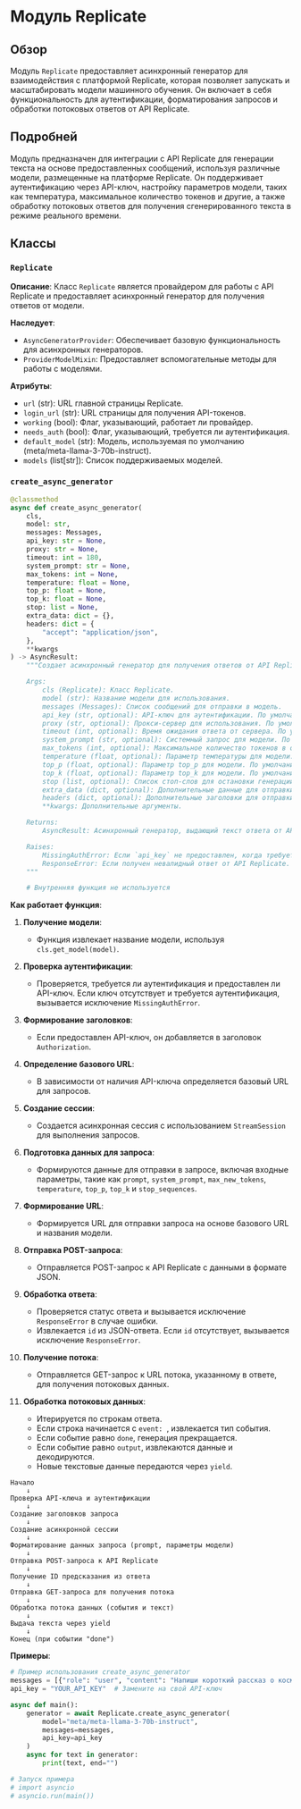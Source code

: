 # Модуль Replicate
## Обзор

Модуль `Replicate` предоставляет асинхронный генератор для взаимодействия с платформой Replicate, которая позволяет запускать и масштабировать модели машинного обучения. Он включает в себя функциональность для аутентификации, форматирования запросов и обработки потоковых ответов от API Replicate.

## Подробней

Модуль предназначен для интеграции с API Replicate для генерации текста на основе предоставленных сообщений, используя различные модели, размещенные на платформе Replicate. Он поддерживает аутентификацию через API-ключ, настройку параметров модели, таких как температура, максимальное количество токенов и другие, а также обработку потоковых ответов для получения сгенерированного текста в режиме реального времени.

## Классы

### `Replicate`

**Описание**: Класс `Replicate` является провайдером для работы с API Replicate и предоставляет асинхронный генератор для получения ответов от модели.

**Наследует**:
- `AsyncGeneratorProvider`: Обеспечивает базовую функциональность для асинхронных генераторов.
- `ProviderModelMixin`: Предоставляет вспомогательные методы для работы с моделями.

**Атрибуты**:
- `url` (str): URL главной страницы Replicate.
- `login_url` (str): URL страницы для получения API-токенов.
- `working` (bool): Флаг, указывающий, работает ли провайдер.
- `needs_auth` (bool): Флаг, указывающий, требуется ли аутентификация.
- `default_model` (str): Модель, используемая по умолчанию (meta/meta-llama-3-70b-instruct).
- `models` (list[str]): Список поддерживаемых моделей.

### `create_async_generator`

```python
@classmethod
async def create_async_generator(
    cls,
    model: str,
    messages: Messages,
    api_key: str = None,
    proxy: str = None,
    timeout: int = 180,
    system_prompt: str = None,
    max_tokens: int = None,
    temperature: float = None,
    top_p: float = None,
    top_k: float = None,
    stop: list = None,
    extra_data: dict = {},
    headers: dict = {
        "accept": "application/json",
    },
    **kwargs
) -> AsyncResult:
    """Создает асинхронный генератор для получения ответов от API Replicate.

    Args:
        cls (Replicate): Класс Replicate.
        model (str): Название модели для использования.
        messages (Messages): Список сообщений для отправки в модель.
        api_key (str, optional): API-ключ для аутентификации. По умолчанию `None`.
        proxy (str, optional): Прокси-сервер для использования. По умолчанию `None`.
        timeout (int, optional): Время ожидания ответа от сервера. По умолчанию `180`.
        system_prompt (str, optional): Системный запрос для модели. По умолчанию `None`.
        max_tokens (int, optional): Максимальное количество токенов в ответе. По умолчанию `None`.
        temperature (float, optional): Параметр температуры для модели. По умолчанию `None`.
        top_p (float, optional): Параметр top_p для модели. По умолчанию `None`.
        top_k (float, optional): Параметр top_k для модели. По умолчанию `None`.
        stop (list, optional): Список стоп-слов для остановки генерации. По умолчанию `None`.
        extra_data (dict, optional): Дополнительные данные для отправки в запросе. По умолчанию `{}`.
        headers (dict, optional): Дополнительные заголовки для отправки в запросе. По умолчанию `{"accept": "application/json"}`.
        **kwargs: Дополнительные аргументы.

    Returns:
        AsyncResult: Асинхронный генератор, выдающий текст ответа от API Replicate.

    Raises:
        MissingAuthError: Если `api_key` не предоставлен, когда требуется аутентификация.
        ResponseError: Если получен невалидный ответ от API Replicate.
    """

    # Внутренняя функция не используется
```

**Как работает функция**:

1. **Получение модели**:
   - Функция извлекает название модели, используя `cls.get_model(model)`.

2. **Проверка аутентификации**:
   - Проверяется, требуется ли аутентификация и предоставлен ли API-ключ. Если ключ отсутствует и требуется аутентификация, вызывается исключение `MissingAuthError`.

3. **Формирование заголовков**:
   - Если предоставлен API-ключ, он добавляется в заголовок `Authorization`.

4. **Определение базового URL**:
   - В зависимости от наличия API-ключа определяется базовый URL для запросов.

5. **Создание сессии**:
   - Создается асинхронная сессия с использованием `StreamSession` для выполнения запросов.

6. **Подготовка данных для запроса**:
   - Формируются данные для отправки в запросе, включая входные параметры, такие как `prompt`, `system_prompt`, `max_new_tokens`, `temperature`, `top_p`, `top_k` и `stop_sequences`.

7. **Формирование URL**:
   - Формируется URL для отправки запроса на основе базового URL и названия модели.

8. **Отправка POST-запроса**:
   - Отправляется POST-запрос к API Replicate с данными в формате JSON.

9. **Обработка ответа**:
   - Проверяется статус ответа и вызывается исключение `ResponseError` в случае ошибки.
   - Извлекается `id` из JSON-ответа. Если `id` отсутствует, вызывается исключение `ResponseError`.

10. **Получение потока**:
    - Отправляется GET-запрос к URL потока, указанному в ответе, для получения потоковых данных.

11. **Обработка потоковых данных**:
    - Итерируется по строкам ответа.
    - Если строка начинается с `event: `, извлекается тип события.
    - Если событие равно `done`, генерация прекращается.
    - Если событие равно `output`, извлекаются данные и декодируются.
    - Новые текстовые данные передаются через `yield`.

```
Начало
    ↓
Проверка API-ключа и аутентификации
    ↓
Создание заголовков запроса
    ↓
Создание асинхронной сессии
    ↓
Форматирование данных запроса (prompt, параметры модели)
    ↓
Отправка POST-запроса к API Replicate
    ↓
Получение ID предсказания из ответа
    ↓
Отправка GET-запроса для получения потока
    ↓
Обработка потока данных (события и текст)
    ↓
Выдача текста через yield
    ↓
Конец (при событии "done")
```

**Примеры**:

```python
# Пример использования create_async_generator
messages = [{"role": "user", "content": "Напиши короткий рассказ о космосе."}]
api_key = "YOUR_API_KEY"  # Замените на свой API-ключ

async def main():
    generator = await Replicate.create_async_generator(
        model="meta/meta-llama-3-70b-instruct",
        messages=messages,
        api_key=api_key
    )
    async for text in generator:
        print(text, end="")

# Запуск примера
# import asyncio
# asyncio.run(main())